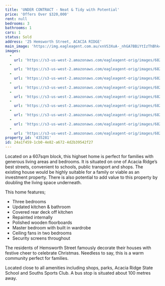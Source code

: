 ```yaml
---
title: 'UNDER CONTRACT - Neat & Tidy with Potential'
price: 'Offers Over $320,000'
rent: null
bedrooms: 3
bathrooms: 1
cars: 1
status: Sold
address: '25 Hemsworth Street, ACACIA RIDGE'
main_image: 'https://img.eagleagent.com.au/xnVS3XuA-_nhGA7BBiYtIzThBhk=/1280x854/smart/https://s3-us-west-2.amazonaws.com/eagleagent-orig/images/6822679/117375799-image-M.jpg'
images:
  -
    url: 'https://s3-us-west-2.amazonaws.com/eagleagent-orig/images/6822687/117375799-image-H.jpg'
  -
    url: 'https://s3-us-west-2.amazonaws.com/eagleagent-orig/images/6822686/117375799-image-G.jpg'
  -
    url: 'https://s3-us-west-2.amazonaws.com/eagleagent-orig/images/6822685/117375799-image-F.jpg'
  -
    url: 'https://s3-us-west-2.amazonaws.com/eagleagent-orig/images/6822684/117375799-image-E.jpg'
  -
    url: 'https://s3-us-west-2.amazonaws.com/eagleagent-orig/images/6822683/117375799-image-D.jpg'
  -
    url: 'https://s3-us-west-2.amazonaws.com/eagleagent-orig/images/6822682/117375799-image-C.jpg'
  -
    url: 'https://s3-us-west-2.amazonaws.com/eagleagent-orig/images/6822681/117375799-image-B.jpg'
  -
    url: 'https://s3-us-west-2.amazonaws.com/eagleagent-orig/images/6822680/117375799-image-A.jpg'
  -
    url: 'https://s3-us-west-2.amazonaws.com/eagleagent-orig/images/6822679/117375799-image-M.jpg'
property_id: '435281'
id: 24a1f459-1cb0-4e82-a672-4d2b39542f27
---
```

Located on a 607sqm block, this highset home is perfect for families with generous living areas and bedrooms. It is situated on one of Acacia Ridge’s best streets, convenient to schools, public transport and shops. The existing house would be highly suitable for a family or viable as an investment property. There is also potential to add value to this property by doubling the living space underneath.

This home features;
*  Three bedrooms
*  Updated kitchen & bathroom
*  Covered rear deck off kitchen
*  Repainted internally
*  Polished wooden floorboards
*  Master bedroom with built in wardrobe
*  Ceiling fans in two bedrooms
*  Security screens throughout

The residents of Hemsworth Street famously decorate their houses with festive cheer to celebrate Christmas. Needless to say, this is a warm community perfect for families.

Located close to all amenities including shops, parks, Acacia Ridge State School and Souths Sports Club. A bus stop is situated about 100 metres away.